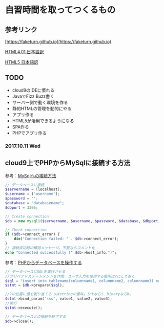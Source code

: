 # 自習時間を取ってつくるもの


## 参考リンク

[https://faketurn.github.io](https://faketurn.github.io)

[HTML4.01 日本語訳](http://www.asahi-net.or.jp/~sd5a-ucd/rec-html401j/cover.html)

[HTML5 日本語訳](https://momdo.github.io/html5/Overview.html)

## TODO

- cloud9のIDEに慣れる
- JavaでFizz Buzz書く
- サーバー側で動く環境を作る
- 静的HTMLの管理を動的にやる
- アプリ作る
- HTML5が活用できるようになる
- SPA作る
- PHPでアプリ作る


### 2017.10.11 Wed

## cloud9上でPHPからMySqlに接続する方法

参考：[MySqlへの接続方法](https://community.c9.io/t/setting-up-mysql/1718/16)

```php
// データベースに接続
$servername = (localhost);
$username = ('username');
$password = "";
$database = "databasename";
$dbport = 3306;

// Create connection
$db = new mysqli($servername, $username, $password, $database, $dbport);

// Check connection
if ($db->connect_error) {
    die("Connection failed: " . $db->connect_error);
} 
// 接続成功時の確認メッセージ。不要ならコメント化
echo "Connected successfully (".$db->host_info.")";
```


参考：[PHPからデータベースを操作する](https://team-lab.github.io/skillup/1/9.html)

```php
// データベースにSQLを実行させる
//プリペアドステートメントを作成　ユーザ入力を使用する箇所は?にしておく
$sql = "insert into tablename(columnname1, columnname2, columnname3) values (?, ?, ?)";
$stmt = $db->prepare($sql);

//?の位置に値を割り当てる sはstringの意味。intならi、binaryならb。
$stmt->bind_param('sss', value1, value2, value3);
//実行
$stmt->execute();
```


```php
// データベースとの接続を終了する
$db->close();
```
